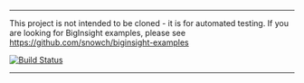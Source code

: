 *********************************************************************

This project is not intended to be cloned - it is for automated testing.  If you are looking for BigInsight examples, please see https://github.com/snowch/biginsight-examples

[![Build Status](https://travis-ci.org/snowch/biginsight-examples-basic-cluster-test.png)](https://travis-ci.org/snowch/biginsight-examples-basic-cluster-test) 

*********************************************************************

